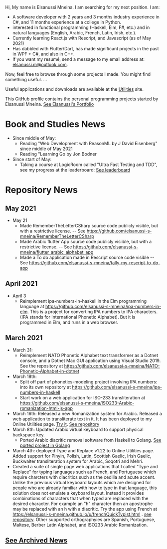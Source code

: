 Hi,
My name is Elsanussi Mneina. I am searching for my next position.
I am: 
- A software developer with 2 years and 3 months industry experience in C#, and 11 months experience at a college in Python.
- interested in functional programming (Haskell, Elm, F#, etc.) and in natural languages (English, Arabic, French, Latin, Irish, etc.).
- Currently learning React.js with Rescript, and Javascript (as of May 2021)
- Has dabbled with Flutter/Dart, has made significant projects in the past in WPF + C#, and also in C++.
- If you want my resumé, send a message to my email address at: elsanussi.m@outlook.com.

Now, feel free to browse through some projects I made. You might find something useful. 
...

Useful applications and downloads are available at the [Utilities](https://elsanussi-s-mneina.github.io/u/) site.


This GitHub profile contains the personal programming projects started by Elsanussi Mneina. [See Elsanussi's Portfolio](https://elsanussi-s-mneina.github.io/)

# Book and Studies News
- Since middle of May:
  - Reading "Web Development with ReasonML by J David Eisenberg" since middle of May 2021
  - Reading "Learning Go by Jon Bodner
- Since start of May:
  - Taking a course at LogicRoom called "Ultra Fast Testing and TDD", see my progress at the leaderboard: [See leaderboard](https://app.logicroom.co/#/app/home)

# Repository News
## May 2021
- May 21
  - Made RememberTheLetterCSharp source code publicly visible, but with a restrictive license.
  -- See https://github.com/elsanussi-s-mneina/RememberTheLetterCSharp
  - Made Arabic flutter App source code publicly visiible, but with a restrictive license.
  -- See https://github.com/elsanussi-s-mneina/flutter_arabic_alphabet_app
  - Made a To do application made in Rescript source code visible
  -- See https://github.com/elsanussi-s-mneina/tally-my-rescript-to-do-app
## April 2021
- April 3
  - Reimplement ipa-numbers-in-haskell in the Elm programming language at https://github.com/elsanussi-s-mneina/ipa-numbers-in-elm. This is a project for converting IPA numbers to IPA characters. (IPA stands for International Phonetic Alphabet). But it is programmed in Elm, and runs in a web browser.
## March 2021
- March 31:
  - Reimplement NATO Phonetic Alphabet text transformer as a Dotnet console, and a Dotnet Mac GUI application using Visual Studio 2019. See the repository at https://github.com/elsanussi-s-mneina/NATO-Phonetic-Alphabet-in-dotnet
- March 18th: 
  - Split off part of phonetics-modeling project involving IPA numbers: into its own repository at https://github.com/elsanussi-s-mneina/ipa-numbers-in-haskell
  - Start work on a web application for ISO-233 transliteration at https://github.com/elsanussi-s-mneina/ISO233-Arabic-romanization-html-js-app
- March 16th: Released a new Romanization system for Arabic. Released a web application to transliterate text in it. It has been deployed to my Online Utilities page. [Try it](https://elsanussi-s-mneina.github.io/u/artranslit_hslash.html). [See repository](https://github.com/elsanussi-s-mneina/h-slash-arabic-romanization-html-js)
- March 8th: Updated Arabic virtual keyboard to support physical backspace key.
  - Ported Arabic diacritic removal software from Haskell to Golang. [See ported project in Golang](https://github.com/elsanussi-s-mneina/remove-arabic-diacritics-by-golang)
- March 4th: deployed Type and Replace v1.22 to Online Utilities page. Added support for Pinyin, Polish, Latin, Scottish Gaelic, Irish Gaelic, Buckwalter transliteration system for Arabic, Soqotri and Mehri.
- Created a suite of single page web applications that I called "Type and Replace" for typing languages such as French, and Portuguese which require charcters with diacritics such as the cedilla and acute accent. Unlike the previous virtual keyboard layouts which are designed for people who are already familiar with how to type in that language, this solution does not emulate a keyboard layout. Instead it provides combinations of characters that when typed are replaced with the desired character. For example an "h" character then an apostrophe may be replaced with an h with a diacritic. Try the app using French at https://elsanussi-s-mneina.github.io/u/frenchQuickTypist.html . [see repository](https://github.com/elsanussi-s-mneina/type-and-replace-html-js). Other supported orthographyies are Spanish, Portuguese, Maltese, Berber Latin Alphabet, and ISO233 Arabic Romanization.
## [See Archived News](old-news.md)
